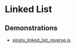 # Linked List

## Demonstrations

* [singly_linked_list_reverse.js](https://jsfiddle.net/yungkim/eujp08wr/)